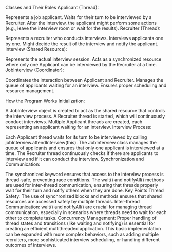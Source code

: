 Classes and Their Roles
Applicant (Thread):

Represents a job applicant.
Waits for their turn to be interviewed by a Recruiter.
After the interview, the applicant might perform some actions (e.g., leave the interview room or wait for the results).
Recruiter (Thread):

Represents a recruiter who conducts interviews.
Interviews applicants one by one.
Might decide the result of the interview and notify the applicant.
Interview (Shared Resource):

Represents the actual interview session.
Acts as a synchronized resource where only one Applicant can be interviewed by the Recruiter at a time.
JobInterview (Coordinator):

Coordinates the interaction between Applicant and Recruiter.
Manages the queue of applicants waiting for an interview.
Ensures proper scheduling and resource management.

How the Program Works
Initialization:

A JobInterview object is created to act as the shared resource that controls the interview process.
A Recruiter thread is started, which will continuously conduct interviews.
Multiple Applicant threads are created, each representing an applicant waiting for an interview.
Interview Process:

Each Applicant thread waits for its turn to be interviewed by calling jobInterview.attendInterview(this).
The JobInterview class manages the queue of applicants and ensures that only one applicant is interviewed at a time.
The Recruiter thread continuously checks if there are applicants to interview and if it can conduct the interview.
Synchronization and Communication:

The synchronized keyword ensures that access to the interview process is thread-safe, preventing race conditions.
The wait() and notifyAll() methods are used for inter-thread communication, ensuring that threads properly wait for their turn and notify others when they are done.
Key Points
Thread Safety: The use of synchronized blocks and methods ensures that shared resources are accessed safely by multiple threads.
Inter-thread Communication: wait() and notifyAll() are crucial for managing thread communication, especially in scenarios where threads need to wait for each other to complete tasks.
Concurrency Management: Proper handling of thread states and transitions (like waiting and notifying) is essential for creating an efficient multithreaded application.
This basic implementation can be expanded with more complex behaviors, such as adding multiple recruiters, more sophisticated interview scheduling, or handling different outcomes of interviews.
